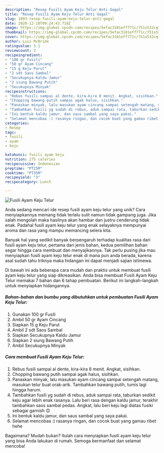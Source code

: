 ```yaml
---
description: "Resep Fusili Ayam Keju Telur Anti Gagal"
title: "Resep Fusili Ayam Keju Telur Anti Gagal"
slug: 1893-resep-fusili-ayam-keju-telur-anti-gagal
date: 2020-12-10T09:24:43.718Z
image: https://img-global.cpcdn.com/recipes/5efac3181eff771c/751x532cq70/fusili-ayam-keju-telur-foto-resep-utama.jpg
thumbnail: https://img-global.cpcdn.com/recipes/5efac3181eff771c/751x532cq70/fusili-ayam-keju-telur-foto-resep-utama.jpg
cover: https://img-global.cpcdn.com/recipes/5efac3181eff771c/751x532cq70/fusili-ayam-keju-telur-foto-resep-utama.jpg
author: Luis McBride
ratingvalue: 3.1
reviewcount: 3
recipeingredient:
- "100 gr Fusili"
- "50 gr Ayam Cincang"
- "15 g Keju Parut"
- "2 sdt Saos Sambal"
- "Secukupnya Kaldu Jamur"
- "2 siung Bawang Putih"
- "Secukupnya Minyak"
recipeinstructions:
- "Rebus fusili sampai al dente, kira-kira 8 menit. Angkat, sisihkan."
- "Chopping bawang putih sampai agak halus, sisihkan."
- "Panaskan minyak, lalu masukan ayam cincang sampai setengah matang, masukan telur buat orak-arik. Tambahkan bawang putih, tumis lagi hingga harum."
- "Tambahkan fusili yg sudah di rebus, aduk sampai rata, taburkan sedikit keju agar lebih enak rasanya. Lalu beri rasa dengan kaldu jamur, terakhir tambahkan saos sambal pedas. Angkat, lalu beri keju lagi diatas fusiki sebagai garnish 😊"
- "Ini bentuk kaldu jamur, dan saus sambal yang saya pakai."
- "Selamat mencobaa :) rasanya ringan, dan cocok buat yang gamau ribet hehe"
categories:
- Resep
tags:
- fusili
- ayam
- keju

katakunci: fusili ayam keju 
nutrition: 275 calories
recipecuisine: Indonesian
preptime: "PT25M"
cooktime: "PT35M"
recipeyield: "3"
recipecategory: Lunch

---
```



![Fusili Ayam Keju Telur](https://img-global.cpcdn.com/recipes/5efac3181eff771c/751x532cq70/fusili-ayam-keju-telur-foto-resep-utama.jpg)

Anda sedang mencari ide resep fusili ayam keju telur yang unik? Cara menyiapkannya memang tidak terlalu sulit namun tidak gampang juga. Jika salah mengolah maka hasilnya akan hambar dan justru cenderung tidak enak. Padahal fusili ayam keju telur yang enak selayaknya mempunyai aroma dan rasa yang mampu memancing selera kita.



Banyak hal yang sedikit banyak berpengaruh terhadap kualitas rasa dari fusili ayam keju telur, pertama dari jenis bahan, kedua pemilihan bahan segar hingga cara membuat dan menyajikannya. Tak perlu pusing jika mau menyiapkan fusili ayam keju telur enak di mana pun anda berada, karena asal sudah tahu triknya maka hidangan ini dapat menjadi sajian istimewa.


Di bawah ini ada beberapa cara mudah dan praktis untuk membuat fusili ayam keju telur yang siap dikreasikan. Anda bisa membuat Fusili Ayam Keju Telur memakai 7 bahan dan 6 tahap pembuatan. Berikut ini langkah-langkah untuk menyiapkan hidangannya.

<!--inarticleads1-->

##### Bahan-bahan dan bumbu yang dibutuhkan untuk pembuatan Fusili Ayam Keju Telur:

1. Gunakan 100 gr Fusili
1. Ambil 50 gr Ayam Cincang
1. Siapkan 15 g Keju Parut
1. Ambil 2 sdt Saos Sambal
1. Siapkan Secukupnya Kaldu Jamur
1. Siapkan 2 siung Bawang Putih
1. Ambil Secukupnya Minyak




<!--inarticleads2-->

##### Cara membuat Fusili Ayam Keju Telur:

1. Rebus fusili sampai al dente, kira-kira 8 menit. Angkat, sisihkan.
1. Chopping bawang putih sampai agak halus, sisihkan.
1. Panaskan minyak, lalu masukan ayam cincang sampai setengah matang, masukan telur buat orak-arik. Tambahkan bawang putih, tumis lagi hingga harum.
1. Tambahkan fusili yg sudah di rebus, aduk sampai rata, taburkan sedikit keju agar lebih enak rasanya. Lalu beri rasa dengan kaldu jamur, terakhir tambahkan saos sambal pedas. Angkat, lalu beri keju lagi diatas fusiki sebagai garnish 😊
1. Ini bentuk kaldu jamur, dan saus sambal yang saya pakai.
1. Selamat mencobaa :) rasanya ringan, dan cocok buat yang gamau ribet hehe




Bagaimana? Mudah bukan? Itulah cara menyiapkan fusili ayam keju telur yang bisa Anda lakukan di rumah. Semoga bermanfaat dan selamat mencoba!
